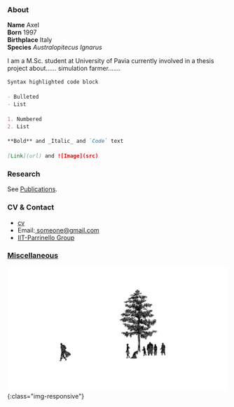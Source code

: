 ### About
**Name** Axel <br>
**Born** 1997 <br>
**Birthplace** Italy <br>
**Species** _Australopitecus Ignarus_

I am a M.Sc. student at University of Pavia currently involved in a thesis project about...... 
simulation farmer.......

```markdown
Syntax highlighted code block

- Bulleted
- List

1. Numbered
2. List

**Bold** and _Italic_ and `Code` text

[Link](url) and ![Image](src)
```

### Research

See [Publications](/publications.md).

### CV & Contact

<div class="navbar">
  <div class="navbar-inner">
      <ul class="nav">
          <li><a href="{{ BASE_PATH }}/assets/CV_Tosello.pdf">cv</a></li>
          <li> Email:<a href = "mailto: someone@gmail.com"> someone@gmail.com</a></li>
          <li><a href="https://www.iit.it/it/research/lines/atomistic-simulations">IIT-Parrinello Group</a></li>
      </ul>
  </div>
</div>

### [Miscellaneous](/miscellaneous.md)
![image-title](/assets/guts-leaves.png){:class="img-responsive"}
